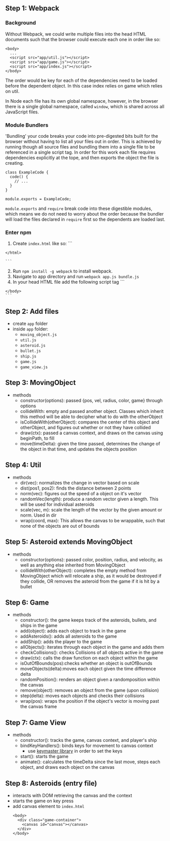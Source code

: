 ## Step 1: Webpack
### Background
Without Webpack, we could write multiple files into the head HTML documents such that the browser could execute each one in order like so:

```
<body>
  ...
  <script src="app/util.js"></script>
  <script src="app/game.js"></script>
  <script src="app/index.js"></script>
</body>

```
The order would be key for each of the dependencies need to be loaded before the dependent object. In this case index relies on game which relies on util.

In Node each file has its own global namespace, however, in the browser there is a single global namespace, called `window`, which is shared across all JavaScript files.

### Module Bundlers
'Bundling' your code breaks your code into pre-digested bits built for the browser without having to list all your files out in order. This is achieved by running though all source files and bundling them into a single file to be referenced in a single script tag. In order for this work each file requires dependencies explicitly at the tope, and then exports the object the file is creating.

```
class ExampleCode {
  code() {
    // ...
  }
}

module.exports = ExampleCode;
```

`module.exports` and `require` break code into these digestible modules, which means we do not need to worry about the order because the bundler will load the files declared in `require` first so the dependents are loaded last.

### Enter npm
  1. Create `index.html` like so:
    ```
    <html>
      <head>
        <meta charset="utf-8">
        <title>Asteroids</title>
      </head>
      <body>
      </body>
    </html>

    ```
  2. Run `npm install -g webpack` to install webpack.
  3. Navigate to app directory and run `webpack app.js bundle.js`
  4. In your head HTML file add the following script tag
    ```
    <body>
      <script src="dist/bundle.js"> </script>
    </body>
    ```

## Step 2: Add files
  * create `app` folder
  * inside `app` folder:
    * `moving_object.js`
    * `util.js`
    * `asteroid.js`
    * `bullet.js`
    * `ship.js`
    * `game.js`
    * `game_view.js`

## Step 3: MovingObject
  * methods
    * constructor(options): passed {pos, vel, radius, color, game} through options
    * collideWith: empty and passed another object. Classes which inherit this method will be able to decipher what to do with the otherObject
    * isCollideWith(otherObject): compares the center of this object and otherObject, and figures out whether or not they have collided
    * draw(ctx): passed a canvas context, and draws on the canvas using beginPath, to fill
    * move(timeDelta): given the time passed, determines the change of the object in that time, and updates the objects position

## Step 4: Util
  * methods
    * dir(vec): normalizes the change in vector based on scale
    * dist(pos1, pos2): finds the distance between 2 points
    * norm(vec): figures out the speed of a object on it's vector
    * randomVec(length): produce a random vector given a length. This will be used for individual asteroids
    * scale(vec, m): scale the length of the vector by the given amount or norm. Used in dir
    * wrap(coord, max): This allows the canvas to be wrappable, such that none of the objects are out of bounds

## Step 5: Asteroid extends MovingObject
  * methods
    * constructor(options): passed color, position, radius, and velocity, as well as anything else inherited from MovingObject
    * collideWith(otherObject): completes the empty method from MovingObject which will relocate a ship, as it would be destroyed if they collide, OR removes the asteroid from the game if it is hit by a bullet

## Step 6: Game
  * methods
    * constructor(): the game keeps track of the asteroids, bullets, and ships in the game
    * add(object): adds each object to track in the game
    * addAsteroids(): adds all asteroids to the game
    * addShip(): adds the player to the game
    * allObjects(): iterates through each object in the game and adds them
    * checkCollisions(): checks Collisions of all objects active in the game
    * draw(ctx): calls the draw function on each object within the game
    * isOutOfBounds(pos):checks whether an object is outOfBounds
    * moveObjects(delta):moves each object given the time difference delta
    * randomPosition(): renders an object given a randomposition within the canvas
    * remove(object): removes an object from the game (upon collision)
    * step(delta): moves each objects and checks their collisions
    * wrap(pos): wraps the position if the object's vector is moving past the canvas frame

## Step 7: Game View    
  * methods
    * constructor(): tracks the game, canvas context, and player's ship
    * bindKeyHandlers(): binds keys for movement to canvas context
      * use [keymaster library](https://github.com/madrobby/keymaster) in order to set the keys
    * start(): starts the game
    * animate(): calculates the timeDelta since the last move, steps each object, and draws each object on the canvas

## Step 8: Asteroids (entry file)    
  * interacts with DOM retrieving the canvas and the context
  * starts the game on key press
  * add canvas element to `index.html`
    ```
    <body>
      <div class="game-container">
        <canvas id="canvas"></canvas>
      </div>
    </body>
    ```
